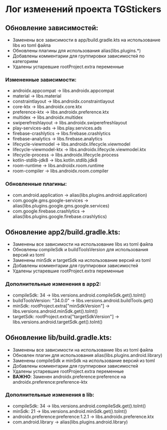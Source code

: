 # Лог изменений проекта TGStickers

## Обновление зависимостей:
- Заменены все зависимости в app/build.gradle.kts на использование libs из toml файла
- Обновлены плагины для использования alias(libs.plugins.*)
- Добавлены комментарии для группировки зависимостей по категориям
- Удалены устаревшие rootProject.extra переменные

### Измененные зависимости:
- androidx.appcompat → libs.androidx.appcompat
- material → libs.material  
- constraintlayout → libs.androidx.constraintlayout
- core-ktx → libs.androidx.core.ktx
- preference-ktx → libs.androidx.preference.ktx
- multidex → libs.androidx.multidex
- swiperefreshlayout → libs.androidx.swiperefreshlayout
- play-services-ads → libs.play.services.ads
- firebase-crashlytics → libs.firebase.crashlytics
- firebase-analytics → libs.firebase.analytics
- lifecycle-viewmodel → libs.androidx.lifecycle.viewmodel
- lifecycle-viewmodel-ktx → libs.androidx.lifecycle.viewmodel.ktx
- lifecycle-process → libs.androidx.lifecycle.process
- kotlin-stdlib-jdk8 → libs.kotlin.stdlib.jdk8
- room-runtime → libs.androidx.room.runtime
- room-compiler → libs.androidx.room.compiler

### Обновленные плагины:
- com.android.application → alias(libs.plugins.android.application)
- com.google.gms.google-services → alias(libs.plugins.google.gms.google.services)
- com.google.firebase.crashlytics → alias(libs.plugins.google.firebase.crashlytics)

## Обновление app2/build.gradle.kts:
- Заменены все зависимости на использование libs из toml файла
- Обновлены compileSdk и buildToolsVersion для использования версий из toml
- Заменены minSdk и targetSdk на использование версий из toml
- Добавлены комментарии для группировки зависимостей
- Удалены устаревшие rootProject.extra переменные

### Дополнительные изменения в app2:
- compileSdk: 34 → libs.versions.android.compileSdk.get().toInt()
- buildToolsVersion: "34.0.0" → libs.versions.android.buildTools.get()
- minSdk: rootProject.extra["minSdkVersion"] → libs.versions.android.minSdk.get().toInt()
- targetSdk: rootProject.extra["targetSdkVersion"] → libs.versions.android.targetSdk.get().toInt()

## Обновление lib/build.gradle.kts:
- Заменены все зависимости на использование libs из toml файла
- Обновлен плагин для использования alias(libs.plugins.android.library)
- Заменены compileSdk и minSdk на использование версий из toml
- Добавлены комментарии для группировки зависимостей
- Удалены устаревшие rootProject.extra переменные
- **ВАЖНО**: Заменен androidx.preference:preference на androidx.preference:preference-ktx

### Дополнительные изменения в lib:
- compileSdk: 34 → libs.versions.android.compileSdk.get().toInt()
- minSdk: 21 → libs.versions.android.minSdk.get().toInt()
- androidx.preference:preference:1.2.1 → libs.androidx.preference.ktx
- com.android.library → alias(libs.plugins.android.library) 